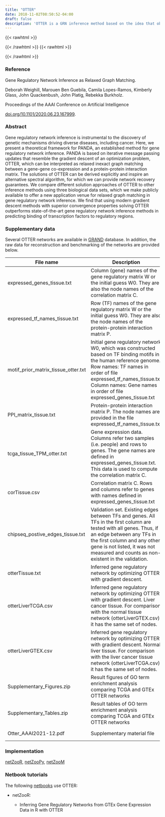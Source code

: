 ```yaml
---
title: "OTTER"
date: 2018-11-02T08:50:52-04:00
draft: false
description: 'OTTER is a GRN inference method based on the idea that observed biological data (PPI data and gene co-expression data) are projections of a bipartite GRN between TFs and genes. Specifically, PPI data represent the projection of the GRN onto the TF-TF space and gene co-expression data represent the projection of the GRN onto the gene-gene space. OTTER reframes the problem of GRN inference as a problem of relaxed graph matching and finds a GRN that has optimal agreement with the observed PPI and coexpression data. The OTTER objective function is tunable in two ways: first, one can prioritize matching the PPI data or the coexpression data more heavily depending on one's confidence in the data source; second, there is a regularization parameter that can be applied to induce sparsity on the estimated GRN. The OTTER objective function can be solved using spectral decomposition techniques and gradient descent; the latter is shown to be closely related to the PANDA message-passing approach (Glass et al. 2013).'
---
```


{{< rawhtml >}}
<script type='text/javascript' src='https://d1bxh8uas1mnw7.cloudfront.net/assets/embed.js'></script>
{{< /rawhtml >}}
{{< rawhtml >}}
<div data-badge-popover="right" data-badge-type="donut" data-doi="10.1101/2020.06.23.167999" data-hide-no-mentions="true" class="altmetric-embed"></div>
{{< /rawhtml >}}

### Reference

Gene Regulatory Network Inference as Relaxed Graph Matching. 

Deborah Weighill, Marouen Ben Guebila, Camila Lopes-Ramos, Kimberly Glass, John Quackenbush, John Platig, Rebekka Burkholz.

Proceedings of the AAAI Conference on Artificial Intelligence

[doi.org/10.1101/2020.06.23.167999](https://ojs.aaai.org/index.php/AAAI/article/view/17230).

### Abstract

Gene regulatory network inference is instrumental to the discovery of genetic mechanisms driving diverse diseases, including cancer. Here, we present a theoretical framework for PANDA, an established method for gene regulatory network inference. PANDA is based on iterative message passing updates that resemble the gradient descent of an optimization problem, OTTER, which can be interpreted as relaxed inexact graph matching between a gene-gene co-expression and a protein-protein interaction matrix. The solutions of OTTER can be derived explicitly and inspire an alternative spectral algorithm, for which we can provide network recovery guarantees. We compare different solution approaches of OTTER to other inference methods using three biological data sets, which we make publicly available to offer a new application venue for relaxed graph matching in gene regulatory network inference. We find that using modern gradient descent methods with superior convergence properties solving OTTER outperforms state-of-the-art gene regulatory network inference methods in predicting binding of transcription factors to regulatory regions.

### Supplementary data

Several OTTER networks are available in [GRAND](https://grand.networkmedicine.org/cancers/) database. In addition, the raw data for reconstruction and benchmarking of the networks are provided below.

| File name                 | Description | Link |
|---------------------------|-------------|-------|
| expressed_genes_tissue.txt | Column (gene) names of the gene regulatory matrix W or the initial guess W0. They are also the node names of the correlation matrix C. | [breast](https://netzoo.s3.us-east-2.amazonaws.com/supData/otter/DataS1_Breast/expressed_genes_breast.txt), [cervix](https://netzoo.s3.us-east-2.amazonaws.com/supData/otter/DataS2_Cervix/expressed_genes_cervix.txt), [liver](https://netzoo.s3.us-east-2.amazonaws.com/supData/otter/DataS3_Liver/expressed_genes_liver.txt), [liver_tcga_gtex](https://netzoo.s3.us-east-2.amazonaws.com/supData/otter/expressed_genes_liver_TCGA_and_GTEx.txt) |
| expressed_tf_names_tissue.txt | Row (TF) names of the gene regulatory matrix W or the initial guess W0. They are also the node names of the protein-protein interaction matrix P. | [breast](https://netzoo.s3.us-east-2.amazonaws.com/supData/otter/DataS1_Breast/expressed_tf_names_breast.txt), [cervix](https://netzoo.s3.us-east-2.amazonaws.com/supData/otter/DataS2_Cervix/expressed_tf_names_cervix.txt), [liver](https://netzoo.s3.us-east-2.amazonaws.com/supData/otter/DataS3_Liver/expressed_tf_names_liver.txt), [liver_tcga_gtex](https://netzoo.s3.us-east-2.amazonaws.com/supData/otter/expressed_tf_names_liver_TCGA_and_GTEx.txt) |
| motif_prior_matrix_tissue_otter.txt | Initial gene regulatory network W0, which was constructed based on TF binding motifs in the human reference genome. Row names: TF names in order of file expressed_tf_names_tissue.txt Column names: Gene names in order of file expressed_genes_tissue.txt | [breast](https://netzoo.s3.us-east-2.amazonaws.com/supData/otter/DataS1_Breast/motif_prior_matrix_breast.txt), [cervix](https://netzoo.s3.us-east-2.amazonaws.com/supData/otter/DataS2_Cervix/motif_prior_matrix_cervix.txt), [liver](https://netzoo.s3.us-east-2.amazonaws.com/supData/otter/DataS3_Liver/motif_prior_matrix_liver.txt), [liver_tcga_gtex](https://netzoo.s3.us-east-2.amazonaws.com/supData/otter/motif_prior_matrix_liver_TCGA_and_GTEx.txt) |
| PPI_matrix_tissue.txt | Protein-protein interaction matrix P. The node names are provided in the file expressed_tf_names_tissue.txt | [breast](https://netzoo.s3.us-east-2.amazonaws.com/supData/otter/PPI_matrix_breast.txt), [cervix](https://netzoo.s3.us-east-2.amazonaws.com/supData/otter/PPI_matrix_cervix.txt), [liver](https://netzoo.s3.us-east-2.amazonaws.com/supData/otter/PPI_matrix_bliver.txt), [liver_tcga_gtex](https://netzoo.s3.us-east-2.amazonaws.com/supData/otter/PPI_matrix_liver_TCGA_and_GTEx.txt) |
| tcga_tissue_TPM_otter.txt | Gene expression data. Columns refer two samples (i.e. people) and rows to genes. The gene names are defined in expressed_genes_tissue.txt. This data is used to compute the correlation matrix C. | [breast](https://netzoo.s3.us-east-2.amazonaws.com/supData/otter/DataS1_Breast/tcga_breast_TPM_otter.txt), [cervix](https://netzoo.s3.us-east-2.amazonaws.com/supData/otter/DataS2_Cervix/tcga_cervix_TPM_otter.txt), [tcga_liver](https://netzoo.s3.us-east-2.amazonaws.com/supData/otter/DataS3_Liver/tcga_liver_TPM_otter.txt)|
| corTissue.csv | Correlation matrix C. Rows and columns refer to genes with names defined in expressed_genes_tissue.txt |[breast](https://netzoo.s3.us-east-2.amazonaws.com/supData/otter/corBreast.csv), [cervix](https://netzoo.s3.us-east-2.amazonaws.com/supData/otter/corCervix.csv), [liver](https://netzoo.s3.us-east-2.amazonaws.com/supData/otter/corLiver.csv) |
| chipseq_postive_edges_tissue.txt | Validation set. Existing edges between TFs and genes. All TFs in the first column are tested with all genes. Thus, if an edge between any TFs in the first column and any other gene is not listed, it was not measured and counts as non-existent in the validation. | [breast](https://netzoo.s3.us-east-2.amazonaws.com/supData/otter/DataS1_Breast/chipseq_postive_edges_breast.txt), [cervix](https://netzoo.s3.us-east-2.amazonaws.com/supData/otter/DataS2_Cervix/chipseq_postive_edges_cervix.txt), [liver](https://netzoo.s3.us-east-2.amazonaws.com/supData/otter/DataS3_Liver/chipseq_postive_edges_liver.txt) |
| otterTissue.txt | Inferred gene regulatory network by optimizing OTTER with gradient descent. | [breast](https://netzoo.s3.us-east-2.amazonaws.com/supData/otter/otterBreast.csv), [cervix](https://netzoo.s3.us-east-2.amazonaws.com/supData/otter/otterCervix.csv), [liver](https://netzoo.s3.us-east-2.amazonaws.com/supData/otter/otterLiver.csv) |
| otterLiverTCGA.csv | Inferred gene regulatory network by optimizing OTTER with gradient descent. Liver cancer tissue. For comparison with the normal tissue network (otterLiverGTEX.csv), it has the same set of nodes. |  [liver_tcga](https://netzoo.s3.us-east-2.amazonaws.com/supData/otter/otterLiverTCGA.csv) |
| otterLiverGTEX.csv | Inferred gene regulatory network by optimizing OTTER with gradient descent. Normal liver tissue. For comparison with the liver cancer tissue network (otterLiverTCGA.csv), it has the same set of nodes. |  [liver_gtex](https://netzoo.s3.us-east-2.amazonaws.com/supData/otter/otterLiverGTEX.csv) |
| Supplementary_Figures.zip | Result figures of GO term enrichment analysis comparing TCGA and GTEx OTTER networks | [Supplementary figures](https://netzoo.s3.us-east-2.amazonaws.com/supData/otter/Supplementary_Figures.zip)
| Supplementary_Tables.zip  | Result tables of GO term enrichment analysis comparing TCGA and GTEx OTTER networks | [Supplementary tables](https://netzoo.s3.us-east-2.amazonaws.com/supData/otter/Supplementary_Tables.zip)
| Otter_AAAI2021-12.pdf | Supplementary material file | [Supplementary material](https://netzoo.s3.us-east-2.amazonaws.com/supData/otter/Otter_AAAI2021-12.pdf)

### Implementation

[netZooR](https://github.com/netZoo/netZooR), [netZooPy](https://github.com/netZoo/netZooPy), [netZooM](https://github.com/netZoo/netZooM)

### Netbook tutorials

The following [netbooks](http://netbooks.networkmedicine.org) use OTTER:

- netZooR:

	- Inferring Gene Regulatory Networks from GTEx Gene Expression Data in R with OTTER
